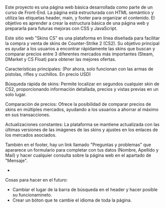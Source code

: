 Este proyecto es una página web básica desarrollada como parte de un curso de Front-End. La página está estructurada con HTML semántico y utiliza las etiquetas header, main, y footer para organizar el contenido. El objetivo es aprender a crear la estructura básica de una página web y prepararla para futuras mejoras con CSS y JavaScript.

Este sitio web "Skins CS" es una plataforma en línea diseñada para facilitar la compra y venta de skins de Counter-Strike 2 (CS2). Su objetivo principal es ayudar a los usuarios a encontrar rápidamente las skins que buscan y comparar precios entre 3 diferentes mercados más importantes (Steam, DMarket y CS Float) para obtener las mejores ofertas.

Características principales:  (Por ahora, solo funcionan con las armas de pistolas, rifles y cuchillos. En precio USD)

Búsqueda rápida de skins: Permite localizar en segundos cualquier skin de CS2, proporcionando información detallada, precios y vistas previas en un solo lugar. 

Comparación de precios: Ofrece la posibilidad de comparar precios de skins en múltiples mercados, ayudando a los usuarios a ahorrar al máximo en sus transacciones. 

Actualizaciones constantes: La plataforma se mantiene actualizada con las últimas versiones de las imágenes de las skins y ajustes en los enlaces de los mercados asociados. 

También en el footer, hay un link llamado "Preguntas y problemas" que apararece un formulario para completar con tus datos (Nombre, Apellido y Mail) y hacer cualquier consulta sobre la página web en el apartado de "Mensaje".  



*
Cosas para hacer en el futuro:
- Cambiar el lugar de la barra de búsqueda en el header y hacer posible su funcionamineto. 
- Crear un bóton que te cambie el idioma de toda la página. 
